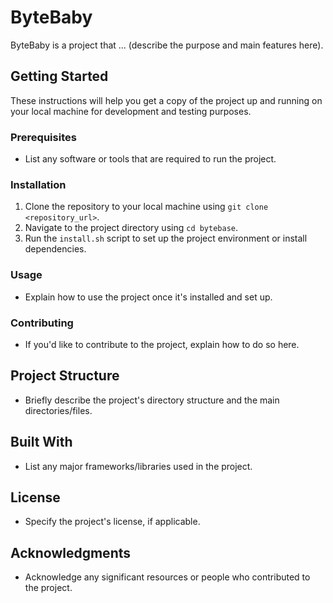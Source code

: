 # ByteBaby

ByteBaby is a project that ... (describe the purpose and main features here).

## Getting Started

These instructions will help you get a copy of the project up and running on your local machine for development and testing purposes.

### Prerequisites

- List any software or tools that are required to run the project.

### Installation

1. Clone the repository to your local machine using `git clone <repository_url>`.
2. Navigate to the project directory using `cd bytebase`.
3. Run the `install.sh` script to set up the project environment or install dependencies.

### Usage

- Explain how to use the project once it's installed and set up.

### Contributing

- If you'd like to contribute to the project, explain how to do so here.

## Project Structure

- Briefly describe the project's directory structure and the main directories/files.

## Built With

- List any major frameworks/libraries used in the project.

## License

- Specify the project's license, if applicable.

## Acknowledgments

- Acknowledge any significant resources or people who contributed to the project.